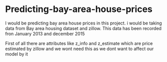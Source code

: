 # Predicting-bay-area-house-prices

I would be predicting bay area house prices in this project. i would be taking data from Bay area housing dataset and zillow. This data has been recorded fron January 2013 and december 2015

First of all there are attributes like z_info and z_estimate which are price estimated by zillow and we wont need this as we dont want to affect our model by it
